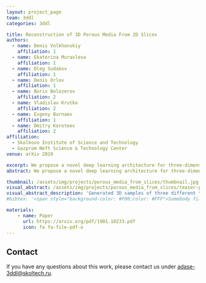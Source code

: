 ```yaml
---
layout: project_page
team: 3ddl
categories: 3ddl

title: Reconstruction of 3D Porous Media From 2D Slices
authors:
  - name: Denis Volkhonskiy
    affiliation: 1
  - name: Ekaterina Muravleva
    affiliation: 1
  - name: Oleg Sudakov
    affiliation: 1
  - name: Denis Orlov
    affiliation: 1
  - name: Boris Belozerov
    affiliation: 2
  - name: Vladislav Krutko
    affiliation: 2
  - name: Evgeny Burnaev
    affiliation: 1
  - name: Dmitry Koroteev
    affiliation: 2
affiliation:
  - Skolkovo Institute of Science and Technology
  - Gazprom Neft Science & Technology Center
venue: arXiv 2019

excerpt: We propose a novel deep learning architecture for three-dimensional porous media reconstruction from two-dimensional slices. Given central slices, we recover the three-dimensional structure around such slices as the most probable one.
abstract: We propose a novel deep learning architecture for three-dimensional porous media structure reconstruction from two-dimensional slices. A high-level idea is that we fit a distribution on all possible three-dimensional structures of a specific type based on the given dataset of samples. Then, given partial information (central slices) we recover the three-dimensional structure that is built around such slices. Technically, it is implemented as a deep neural network with encoder, generator and discriminator modules. Numerical experiments show that this method gives a good reconstruction in terms of Minkowski functionals.

thumbnail: /assets/img/projects/porous_media_from_slices/thumbnail.jpg
visual_abstract: /assets/img/projects/porous_media_from_slices/teaser-pic.jpg
visual_abstract_description: 'Generated 3D samples of three different types: Berea, Ketton, South-Russian sandstone'
#bibtex: '<span style="background-color: #F00;color: #FFF">Somebody fill this with bibtex when it is published'

materials:
    - name: Paper
      url: https://arxiv.org/pdf/1901.10233.pdf
      icon: fa fa-file-pdf-o
---
```

## Contact
If you have any questions about this work, please contact us under [adase-3ddl@skoltech.ru](mailto:adase-3ddl@skoltech.ru).

